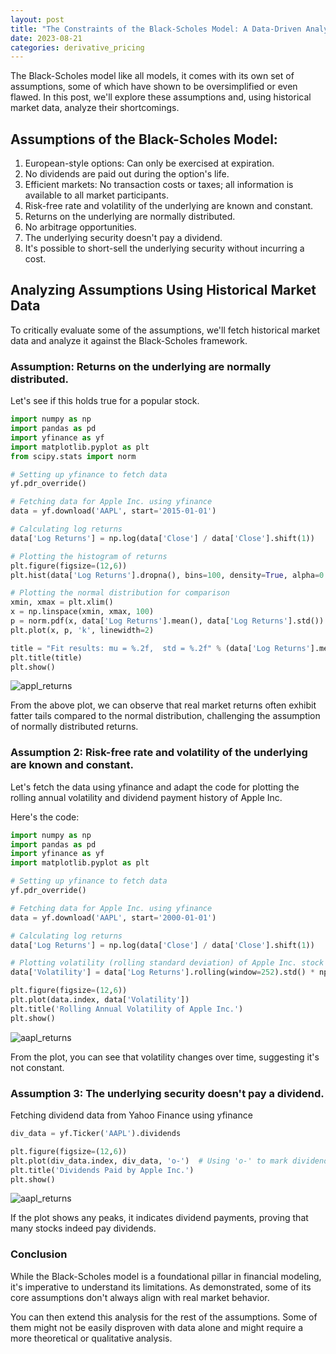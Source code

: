 ```yaml
---
layout: post
title: "The Constraints of the Black-Scholes Model: A Data-Driven Analysis"
date: 2023-08-21
categories: derivative_pricing
---
```


The Black-Scholes model like all models, it comes with its own set of assumptions, some of which have shown to be oversimplified or even flawed. In this post, we'll explore these assumptions and, using historical market data, analyze their shortcomings.

## Assumptions of the Black-Scholes Model:

1. European-style options: Can only be exercised at expiration.
2. No dividends are paid out during the option's life.
3. Efficient markets: No transaction costs or taxes; all information is available to all market participants.
4. Risk-free rate and volatility of the underlying are known and constant.
5. Returns on the underlying are normally distributed.
6. No arbitrage opportunities.
7. The underlying security doesn't pay a dividend.
8. It's possible to short-sell the underlying security without incurring a cost.

## Analyzing Assumptions Using Historical Market Data

To critically evaluate some of the assumptions, we'll fetch historical market data and analyze it against the Black-Scholes framework.

### Assumption: Returns on the underlying are normally distributed.

Let's see if this holds true for a popular stock.

```python
import numpy as np
import pandas as pd
import yfinance as yf
import matplotlib.pyplot as plt
from scipy.stats import norm

# Setting up yfinance to fetch data
yf.pdr_override()

# Fetching data for Apple Inc. using yfinance
data = yf.download('AAPL', start='2015-01-01')

# Calculating log returns
data['Log Returns'] = np.log(data['Close'] / data['Close'].shift(1))

# Plotting the histogram of returns
plt.figure(figsize=(12,6))
plt.hist(data['Log Returns'].dropna(), bins=100, density=True, alpha=0.6, color='b')

# Plotting the normal distribution for comparison
xmin, xmax = plt.xlim()
x = np.linspace(xmin, xmax, 100)
p = norm.pdf(x, data['Log Returns'].mean(), data['Log Returns'].std())
plt.plot(x, p, 'k', linewidth=2)

title = "Fit results: mu = %.2f,  std = %.2f" % (data['Log Returns'].mean(), data['Log Returns'].std())
plt.title(title)
plt.show()
```

![appl_returns](/images/appl_returns.png)

From the above plot, we can observe that real market returns often exhibit fatter tails compared to the normal distribution, challenging the assumption of normally distributed returns.

### Assumption 2: Risk-free rate and volatility of the underlying are known and constant.

Let's fetch the data using yfinance and adapt the code for plotting the rolling annual volatility and dividend payment history of Apple Inc.

Here's the code:

```python
import numpy as np
import pandas as pd
import yfinance as yf
import matplotlib.pyplot as plt

# Setting up yfinance to fetch data
yf.pdr_override()

# Fetching data for Apple Inc. using yfinance
data = yf.download('AAPL', start='2000-01-01')

# Calculating log returns
data['Log Returns'] = np.log(data['Close'] / data['Close'].shift(1))

# Plotting volatility (rolling standard deviation) of Apple Inc. stock returns
data['Volatility'] = data['Log Returns'].rolling(window=252).std() * np.sqrt(252)

plt.figure(figsize=(12,6))
plt.plot(data.index, data['Volatility'])
plt.title('Rolling Annual Volatility of Apple Inc.')
plt.show()
```

![aapl_returns](/images/aapl_rolling_vol.png)

From the plot, you can see that volatility changes over time, suggesting it's not constant.

### Assumption 3: The underlying security doesn't pay a dividend.

Fetching dividend data from Yahoo Finance using yfinance

```python
div_data = yf.Ticker('AAPL').dividends

plt.figure(figsize=(12,6))
plt.plot(div_data.index, div_data, 'o-')  # Using 'o-' to mark dividend points
plt.title('Dividends Paid by Apple Inc.')
plt.show()
```

![aapl_returns](/images/aapl_dividents.png)

If the plot shows any peaks, it indicates dividend payments, proving that many stocks indeed pay dividends.

### Conclusion 

While the Black-Scholes model is a foundational pillar in financial modeling, it's imperative to understand its limitations. As demonstrated, some of its core assumptions don't always align with real market behavior.

You can then extend this analysis for the rest of the assumptions.
Some of them might not be easily disproven with data alone and might require a more theoretical or qualitative analysis.